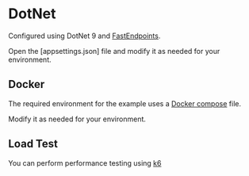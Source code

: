 # DotNet

Configured using DotNet 9 and [FastEndpoints](https://fast-endpoints.com/).

Open the [appsettings.json] file and modify it as needed for your environment.

## Docker

The required environment for the example uses a [Docker compose](https://github.com/jgkim999/docker/tree/main/opentelemetry) file.

Modify it as needed for your environment.

## Load Test

You can perform performance testing using [k6](./k6/README.md)
